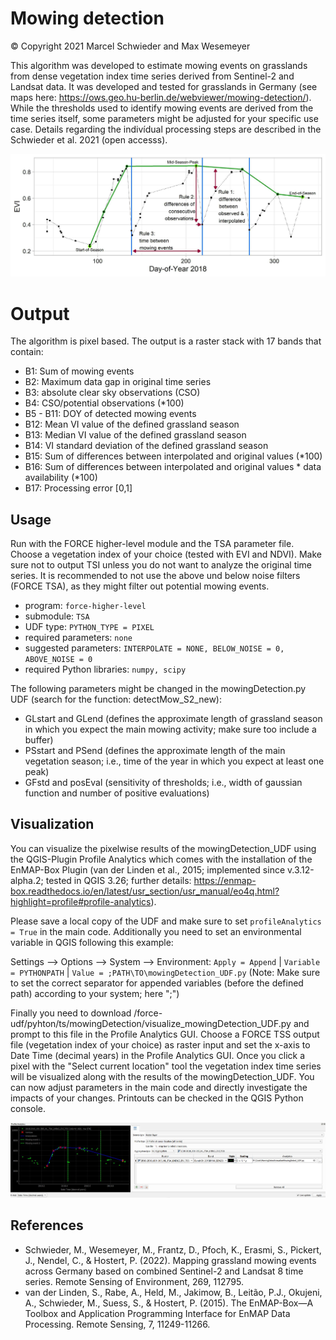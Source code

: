 # Mowing detection

&copy;
Copyright 2021 Marcel Schwieder and Max Wesemeyer

This algorithm was developed to estimate mowing events on grasslands from dense vegetation index time series derived from Sentinel-2 and Landsat data.
It was developed and tested for grasslands in Germany (see maps here: https://ows.geo.hu-berlin.de/webviewer/mowing-detection/).
While the thresholds used to identify mowing events are derived from the time series itself, some parameters might be adjusted for your specific 
use case. Details regarding the indivídual processing steps are described in the Schwieder et al. 2021 (open accesss).

![mowing detection scheme](scheme.jpg)

# Output
The algorithm is pixel based. The output is a raster stack with 17 bands that contain:

- B1: Sum of mowing events
- B2: Maximum data gap in original time series
- B3: absolute clear sky observations (CSO)
- B4: CSO/potential observations (*100)
- B5 - B11: DOY of detected mowing events
- B12: Mean VI value of the defined grassland season
- B13: Median VI value of the defined grassland season
- B14: VI standard deviation of the defined grassland season
- B15: Sum of differences between interpolated and original values (*100)
- B16: Sum of differences between interpolated and original values * data availability (*100)
- B17: Processing error [0,1]

## Usage 

Run with the FORCE higher-level module and the TSA parameter file. Choose a vegetation index of your choice (tested with EVI and NDVI).
Make sure not to output TSI unless you do not want to analyze the original time series.
It is recommended to not use the above und below noise filters (FORCE TSA), as they might filter out potential mowing events.

- program: ``force-higher-level``
- submodule: ``TSA``
- UDF type: ``PYTHON_TYPE = PIXEL``
- required parameters: ``none``
- suggested parameters: ``INTERPOLATE = NONE, BELOW_NOISE = 0, ABOVE_NOISE = 0``
- required Python libraries: ``numpy, scipy``

The following parameters might be changed in the mowingDetection.py UDF (search for the function: detectMow_S2_new):
- GLstart and GLend (defines the approximate length of grassland season in which you expect the main mowing activity; make sure too include a buffer)
- PSstart and PSend (defines the approximate length of the main vegetation season; i.e., time of the year in which you expect at least one peak)
- GFstd and posEval (sensitivity of thresholds; i.e., width of gaussian function and number of positive evaluations)

## Visualization

You can visualize the pixelwise results of the mowingDetection_UDF using the QGIS-Plugin Profile Analytics which comes with the installation of the EnMAP-Box Plugin 
(van der Linden et al., 2015; implemented since v.3.12-alpha.2; tested in QGIS 3.26; further details: https://enmap-box.readthedocs.io/en/latest/usr_section/usr_manual/eo4q.html?highlight=profile#profile-analytics).

Please save a local copy of the UDF and make sure to set ``profileAnalytics = True`` in the main code. Additionally you need to set an environmental variable in QGIS
following this example: 

Settings --> Options --> System --> Environment: ``Apply = Append`` | ``Variable = PYTHONPATH`` | ``Value = ;PATH\TO\mowingDetection_UDF.py``
(Note: Make sure to set the correct separator for appended variables (before the defined path) according to your system; here ";")

Finally you need to download /force-udf/pyhton/ts/mowingDetection/visualize_mowingDetection_UDF.py and prompt to this file in the Profile Analytics GUI.
Choose a FORCE TSS output file (vegetation index of your choice) as raster input and set the x-axis to Date Time (decimal years) in the Profile Analytics GUI. Once you
click a pixel with the "Select current location" tool the vegetation index time series will be visualized along with the results of the mowingDetection_UDF. You can now 
adjust parameters in the main code and directly investigate the impacts of your changes. Printouts can be checked in the QGIS Python console.

![Profile Analytics scheme](profileAnalytics.JPG)

## References

- Schwieder, M., Wesemeyer, M., Frantz, D., Pfoch, K., Erasmi, S., Pickert, J., Nendel, C., & Hostert, P. (2022). Mapping grassland mowing events across Germany based on combined Sentinel-2 and Landsat 8 time series. Remote Sensing of Environment, 269, 112795.
- van der Linden, S., Rabe, A., Held, M., Jakimow, B., Leitão, P.J., Okujeni, A., Schwieder, M., Suess, S., & Hostert, P. (2015). The EnMAP-Box—A Toolbox and Application Programming Interface for EnMAP Data Processing. Remote Sensing, 7, 11249-11266.


